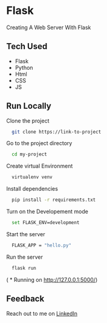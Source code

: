 # Flask
Creating A Web Server With Flask 

## Tech Used

- Flask
- Python
- Html
- CSS
- JS

## Run Locally

Clone the project

```bash
  git clone https://link-to-project
```

Go to the project directory

```bash
  cd my-project
```

Create virtual Environment

```bash
  virtualenv venv
```

Install dependencies

```bash
  pip install -r requirements.txt
```

Turn on the Developement mode

```bash
  set FLASK_ENV=development
```

Start the server

```bash
  FLASK_APP = "hello.py"
```

Run the server

```bash
  flask run
```
( * Running on http://127.0.0.1:5000/)

## Feedback

Reach out to me on [LinkedIn](https://linkedin.com/in/nandinichhajed)
